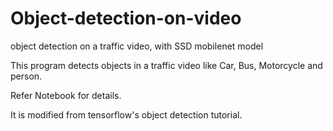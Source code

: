 # Object-detection-on-video
object detection on a traffic video, with SSD mobilenet model


This program detects objects in a traffic video like Car, Bus, Motorcycle and person.

Refer Notebook for details.

It is modified from tensorflow's object detection tutorial.

